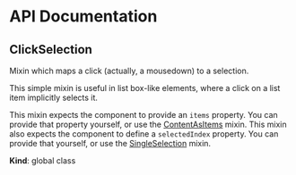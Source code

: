 # API Documentation
<a name="ClickSelection"></a>

## ClickSelection
Mixin which maps a click (actually, a mousedown) to a selection.

This simple mixin is useful in list box-like elements, where a click on a
list item implicitly selects it.

This mixin expects the component to provide an `items` property. You can
provide that property yourself, or use the
[ContentAsItems](ContentAsItems.md) mixin. This mixin also expects the
component to define a `selectedIndex` property. You can provide that
yourself, or use the [SingleSelection](SingleSelection.md) mixin.

  **Kind**: global class

